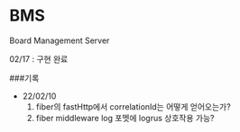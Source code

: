 # BMS
Board Management Server

02/17 : 구현 완료


###기록
- 22/02/10
  1. fiber의 fastHttp에서 correlationId는 어떻게 얻어오는가?
  2. fiber middleware log 포멧에 logrus 상호작용 가능?
